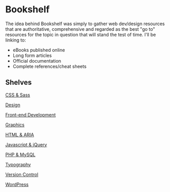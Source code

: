 # Bookshelf
The idea behind Bookshelf was simply to gather web dev/design resources that are authoritative, comprehensive and  regarded as the best "go to" resources for the topic in question that will stand the test of time. I'll be linking to:

- eBooks published online
- Long form articles
- Official documentation
- Complete references/cheat sheets

## Shelves

[CSS & Sass](https://github.com/davetgreen/Bookshelf/blob/master/css-and-sass.md)

[Design](https://github.com/davetgreen/Bookshelf/blob/master/design.md)

[Front-end Development](https://github.com/davetgreen/Bookshelf/blob/master/front-end.md)

[Graphics](https://github.com/davetgreen/Bookshelf/blob/master/graphics.md)

[HTML & ARIA](https://github.com/davetgreen/Bookshelf/blob/master/html-and-aria.md)

[Javascript & jQuery](https://github.com/davetgreen/Bookshelf/blob/master/javascript-and-jquery.md)

[PHP & MySQL](https://github.com/davetgreen/Bookshelf/blob/master/php-and-mysql.md)

[Typography](https://github.com/davetgreen/Bookshelf/blob/master/typography.md)

[Version Control](https://github.com/davetgreen/Bookshelf/blob/master/version-control.md)

[WordPress](https://github.com/davetgreen/Bookshelf/blob/master/wordpress.md)
